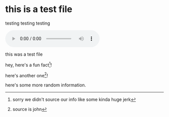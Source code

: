 # this is a test file

testing testing testing

<audio
    controls
	src="bayoubilly.mp3">
	This is an audio file
</audio>

this was a test file

hey, here's a fun fact[^1]!

here's another one[^john]!

here's some more random information.

[^1]: sorry we didn't source our info like some kinda huge jerk
[^john]: source is john